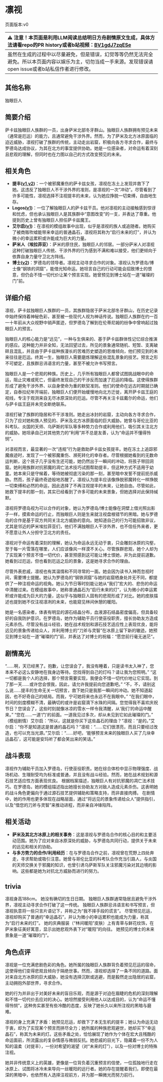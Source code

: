 # 凛视
页面版本:v0
 

| :warning: 注意！本页面是利用LLM阅读总结明日方舟剧情原文生成，具体方法请看repo的PR history或者b站视频：[BV1gdJ7zqESe](https://www.bilibili.com/video/BV1gdJ7zqESe/)         |
|:----------------------------|
| 虽然在生成的过程中以尽量避免，但是错误，幻觉等等仍然无法完全避免。所以本页面内容以娱乐为主，切勿当成一手来源。发现错误请open issue或者b站私信作者进行修改。|



## 其他名称
独眼巨人
## 简要介绍
萨卡兹独眼巨人族群的一员，出身萨米北部冬牙群山。独眼巨人族群拥有预见未来（通常是厄运）的能力，且通常避免干涉外界。然而，为了萨米及北方冰原面临的迫近威胁，凛视打破了族群的传统，主动走出岩窟，积极向各方寻求合作，最终与罗德岛达成协议，为其在北方的事宜提供协助。她是一位感染者，对命运有着深刻且悲观的理解，但同时也在力图以自己的方式改变预见的未来。
## 相关角色
-   **提丰([v1](char_2012_typhon.md),[v2](../char_v3/char_2012_typhon.md))**：一个被邪魔重伤的萨卡兹女孩，凛视在冻土上发现并救下了她。这违反了独眼巨人不干涉外界的准则，是凛视的一次“冲动”。尽管看到了许多可能性，凛视选择不注视提丰的未来，认为她应挣脱一切束缚，自由地生存。
-   **Logos([v1](extended_char_Logos.md))**：一位了解独眼巨人的萨卡兹干员。他对凛视的主动接触感到惊讶和忧虑，但也承认独眼巨人是其族群中“意图改变”的一支，并表达了尊重。他提到历史上曾有独眼巨人担任萨卡兹魔王。
-   **艾尔启([v1](extended_char_ai_er_qi.md))**：在凛视的模组故事中出现，似乎是凛视的族人或追随者。她购买了被商贩吹嘘能带来幸运的普通晶石，凛视将其称为“启行未来的灯”，并认为微小的幸运累积或许能成为巨大的力量。
-   **萨米人（埃拉菲亚）**：萨米的原住民，独眼巨人的邻居。一部分萨米人对凛视这种打破独眼巨人传统、干涉外界的行为感到不满和难以接受，他们更倾向于依靠自身力量守卫北方阵线。
-   **博士([v2](../char_v3/extended_char_bo_shi.md))**：罗德岛的领导者。凛视主动寻求合作的对象。凛视认为罗德岛/博士像“钢铁的洞窟”，能借光知命运。她坦言自己的行动可能会招致博士的恨意，但仍会不惜一切代价让某个预言实现。她曾预见到博士站在一道“璀璨的门”前。
## 详细介绍
凛视，萨卡兹独眼巨人族群的一员，其族群隐居于萨米北部冬牙群山，在历史记录中始终保持着神秘色彩，甚至被一些现代人视为神话传说。独眼巨人族群在约一百一十年前从大众视野中销声匿迹，但罗德岛了解到在伦蒂尼姆的纷争中曾响起过独眼巨人的预言。

独眼巨人的核心能力是“远见”，一种与生俱来的、基于萨卡兹群体性记忆综合推演的感应。这种能力并非全知，无法回望过去，所见的景象通常随机、短暂、支离破碎且混乱，并且由于萨卡兹种族漫长的苦难历史塑造的思维倾向，他们预见到的未来往往是厄运。终其一生，独眼巨人需要磨炼理解这些混乱景象的技艺。预言之形不可塑定，且族群忌讳语言的力量，甚至不被允许书写预言。

独眼巨人是一个悲观的种族。历史上，几乎所有独眼巨人都曾试图挑战眼中的命运，阻止灾难或死亡，但最终发现自己的干涉反而加速了厄运的降临。这使得族群形成了避免干涉外界、以自身使命为重的默契准则。他们的使命在远古时期就已确定，自泰拉纪年开端前，独眼巨人们便开始缓慢地向北方迁徙，离开萨卡兹王庭的视线，专注于观测来自无尽冰原深处的厄运。尽管不再关注卡兹戴尔的命运，他们与萨卡兹王庭并未完全断绝联系。

凛视打破了族群的隐居和不干涉准则。她走出冰封的岩窟，主动向各方寻求合作，只为了应对她和族人预见的、萨米及北方冰原面临的巨大威胁。她曾与哥伦比亚的科考队、炎国的天师、乌萨斯的军队等多种势力合作或利用他们，吸引其关注北方的威胁。她坦承自己对其他势力的“利用”并不总是友善，认为“命运并不懂得怜悯”。

对凛视而言，最显著的一次“违规”行为是救助萨卡兹女孩提丰。她在冻土上追踪邪魔痕迹时，发现了一个被邪魔重伤、濒死转化的幸存者。尽管根据她看到的无数命运判断，这个孩子几乎没有生还可能，她仍然出于一瞬间的冲动，将孩子带回洞窟。她利用族群对抗邪魔的凋亡法术技巧试图帮助提丰，但这种方式不适用于幼童。她本来只是守候着，等待她被彻底污染的那一刻，甚至暗中发誓不提前扼杀威胁。然而，孩子最终奇迹般地苏醒了。凛视认为提丰应该像挣脱邪魔转化一样挣脱一切束缚和必然的命运，因此选择了不再注视提丰的未来，让她自由。尽管如此，她救下提丰的那一刻，其实已经看到了许多可能的未来景象，但她选择对此保持缄默。

凛视将罗德岛视为可以合作的对象，她认为罗德岛/博士能像在洞壁上借光照出影子一样，摸索命运的行止，而独眼巨人则是生来就注视盘根错节的黑暗。她与罗德岛的合作是基于双方共同关注北方威胁的意向。她知道自己的行为可能招致非议，尤其是邻近的萨米埃拉菲亚们，他们不满独眼巨人干涉外界，也不信任外来者，更不愿意让外人分担守卫北方的责任。

凛视对于命运有着深刻的理解，她认为命运永远无动于衷，只会雕刻冰原的沟壑，至于每一片雪落在哪里，人们应该像风一样漠不关心。尽管族群悲观，她个人却为了实现某个预言不惜一切代价，甚至预感到这可能让博士恨她，并为此提前道歉。她看到过厄运，但也看到厄运之后的景象，这是她寻求合作的理由。

尽管外表悲戚，凛视也有其温情和不同寻常的一面。她会因为读书入神而忽视时间，需要博士提醒。她认为罗德岛的“钢铁洞窟”与她的岩窟栖身处并无不同，都提供了一种注视命运的视角。她认为节日等时刻能让她从“我们”宏大的、悲伤的命运中清醒过来。在模组故事中，她称普通晶石为“启行未来的灯”，认为微小的幸运累积或许能成为巨大的力量，这似乎与独眼巨人固有的悲观形成了对比。她的皮肤描述也提到她不仅注视凛冽的未来，也能窥见林间休憩的暖阳。

她是一名感染者，体表有明显的源石结晶分布，血液源石结晶密度偏高，但具备较好的自我防护意识。在罗德岛，她作为辅助干员行使巫役职责，擅长协助友方造成元素杀伤。尽管没有战斗经验，她在战术规划和源石技艺适应性上表现优良，能将远见的景象传递给众人，并利用博士的“刀斧与灵智”在冰原上留下新的辙迹。她预见到博士站在一道“璀璨的门”前，并表达了对博士的祝福：“愿您前行毫无迷茫”。
## 剧情高光
“......啊，天已经黑了。抱歉，让您误会了，我没有睡着，只是读书太入神了，您本来不必这么安静地在我身边等待。您找得到自己的灯吗？请让我为您照明。”
“这一切都是我个人的选择，那个预言需要实现，我便会不惜一切代价地让它实现。到了那一天......或许您会恨我，因此，请允许我提前向您道歉吧。”
“不，不，请别这么说......提丰的生命无关一切预言，救下她只是我那一瞬间的冲动。她不知道起因，也不好奇自己的结局。而我，宁可她将来也永远不在我眼中。”
“在我们眼中，时间的刻度模糊不清，最确切的或许是岩窟滴下水珠的间隔。您觉得我不喜欢庆祝节日？您误会了，这些时刻就像冰凉的雪水一样令我清醒，从‘我们’的命运中醒来。”
“您在......一道‘门’的前面。一道我见过多次，却从未见到它如此璀璨的门。”
（模组剧情）艾尔启：“所以，这就是你买下这些晶石的理由？”凛视：“是的。”艾尔启：“你不是知道这是普通的晶石吗？”凛视：“......它们很漂亮，而且只要经过改造，也可以充当光源。”艾尔启：“......好吧，‘能够预言未来的独眼巨人买了几块幸运晶石’，这可能是安玛听了都会笑出来的笑话。”
## 战斗表现
凛视作为辅助干员加入罗德岛，行使巫役职责。她在综合体检中显示物理强度、战场机动、生理耐受均为标准或普通，并且没有战斗经验。然而，她在战术规划和源石技艺适应性方面表现优良。
根据档案描述，独眼巨人有对抗邪魔的凋亡法术技巧。在罗德岛，她的模组描述指出她擅长协助友方对敌人造成元素杀伤。这表明她的战斗角色更偏向于通过源石技艺提供辅助和策略支持，而非直接肉搏。
在剧情中，她的作用也更多体现在战略层面，通过“将远见的景象传递给众人”提供指引，以及“借您的刀斧与灵智”来推动进程，而非亲自冲锋陷阵。
## 相关活动
-   **萨米及其北方冰原上的相关事务**：这是凛视与罗德岛合作的核心目的和主要活动范围。她为了应对来自冰原深处的威胁，与罗德岛共同行动，提供关于未来的远见和相关的协助。
-   **与多方势力的合作/利用经历**：在与罗德岛合作之前，凛视曾在荒野上四处奔走，寻求帮助或吸引注意。她曾与哥伦比亚的科考队合作充当引路人，与炎国的天师交换关于邪魔的知识，也曾引诱乌萨斯军队关注邪魔污染对其边境的影响。这些都是她为对抗北方威胁而进行的努力。
## trivia
凛视身高188cm。
她没有确切的生日日期。
独眼巨人族群通常隐居且避免干涉外界，凛视主动寻求合作打破了这一传统。
独眼巨人族群忌讳语言和书写预言，但凛视执意将一些只言片语记下，并称之为“我不择手段的谎言”。
尽管预见厄运，凛视却购买了普通的“幸运晶石”，并认为微小的幸运累积也能成为力量，称其为“启行未来的灯”。
她的庆典服装（“林间暖阳”皮肤）上有青草与鲜花纹饰，在萨米象征美好寓意，显示出她悲观外表下对“暖阳”的向往。
她预见的博士的未来景象是一道“璀璨的门”。
## 角色点评
凛视是一位充满悲剧色彩的角色。她所属的独眼巨人族群背负着预见厄运的宿命，这使得他们变得悲观且倾向于隔绝世事。然而，凛视却选择了一条不同的道路。面对来自北方冰原的巨大威胁，她没有选择沉默或逃避，而是毅然走出隐居的岩窟，主动拥抱外部世界，寻求合作。

她的行为并非出于对美好未来的盲目乐观，而是源于对迫在眉睫的危机的深刻理解和不惜一切代价去应对的决心。她坦然接受利用他人以达成目的，认为“命运不懂得怜悯”，这种务实甚至有些冷酷的态度，反映了她长久以来所注视的黑暗与磨难。

凛视的身上充满了矛盾：她预见厄运，却救下了本无生机的提丰；她认为命运无动于衷，却为了实现某个预言而拼尽全力；她所属的种族悲观避世，她却买下“幸运晶石”，称其为未来的灯。这些矛盾之处，恰恰展现了她作为个体在宏大且残酷的命运面前，所流露出的复杂情感与微弱反抗。她悲戚的目光下，隐藏着一份不为人知的温柔（对提丰），一份对希望的渴望（对“未来的灯”），以及一份对博士的特殊注视。

她并非传统意义上的英雄，更像是一位背负着沉重预言的信使，一位孤独地行走在冰原上、试图将冰冷未来导向一丝暖阳的远行者。她的存在提醒着我们，即使在最深的黑暗中，也依然有人选择注视前方，并为那一瞬微光而努力前行。